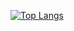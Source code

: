 [![Top Langs](https://github-readme-stats.vercel.app/api/top-langs/?username=tgodkev&hide=html,vue,css,svelte,swift&theme=tokyonight)](https://github.com/tgodkev/github-readme-stats)

<!---
tgodkev/tgodkev is a ✨ special ✨ repository because its `README.md` (this file) appears on your GitHub profile.
You can click the Preview link to take a look at your changes.
--->

